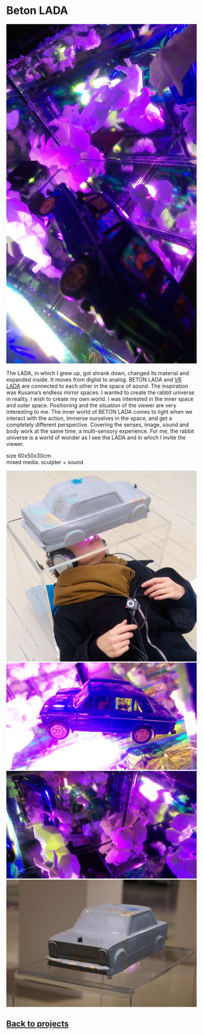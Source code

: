 <!-- {
    "img": "Beton-Lada_2017/2.jpg",
    "title": "Beton Lada (2019)",
    "desc": "Miniaturized concrete LADA universe"
} -->

# Beton LADA

![md.parallax](Beton-Lada_2019/0.jpg)

The LADA, in which I grew up, got shrank down, changed its material and expanded inside. It moves from digital to analog. BETON LADA and [VR LADA](/c/projects/VR-Lada_2017) are connected to each other in the space of sound. The inspiration was Kusama’s endless mirror spaces. I wanted to create the rabbit universe in reality. I wish to create my own world. I was interested in the inner space and outer space. Positioning and the situation of the viewer are very interesting to me. The inner world of BETON LADA comes to light when we interact with the action, immerse ourselves in the space, and get a completely different perspective. Covering the senses, image, sound and body work at the same time, a multi-sensory experience. For me, the rabbit universe is a world of wonder as I see the LADA and in which I invite the viewer.

<span class="mdRightAlign">

size 60x50x30cm  
mixed media. sculpter + sound

</span>

![md.expand](Beton-Lada_2019/3.jpg)
![md.full](Beton-Lada_2019/1.jpg)
![md.full](Beton-Lada_2019/4.jpg)
![md.full](Beton-Lada_2019/5.jpg)

## [Back to projects](/c/projects)
